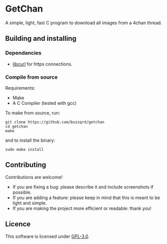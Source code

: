 # GetChan
A simple, light, fast C program to download all images from a 4chan thread.

## Building and installing

### Dependancies

- [libcurl](https://curl.se/libcurl/) for https connections.

### Compile from source

Requirements:

- Make
- A C Compiler (tested with gcc)

To make from source, run:

```shell
git clone https://github.com/buzzqrd/getchan
cd getchan
make
```

and to install the binary:
```shell
sudo make install
```


## Contributing

Contributions are welcome!
- If you are fixing a bug: please describe it and include screenshots if possible.
- If you are adding a feature: please keep in mind that this is meant to be light and simple.
- If you are making the project more efficient or readable: thank you! 


## Licence

This software is licensed under [GPL-3.0](/LICENSE).

